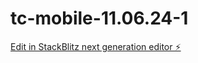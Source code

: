 # tc-mobile-11.06.24-1

[Edit in StackBlitz next generation editor ⚡️](https://stackblitz.com/~/github.com/CurtisCowgill/tc-mobile-11.06.24-1)
